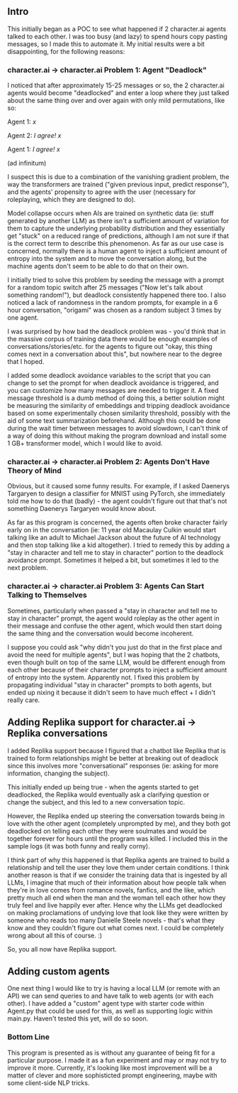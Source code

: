 ## Intro

This initially began as a POC to see what happened if 2 character.ai agents talked to each other. I was too busy (and lazy) to spend hours copy pasting messages, so I made this to automate it. My initial results were a bit disappointing, for the following reasons:

### character.ai -> character.ai Problem 1: Agent "Deadlock" 

I noticed that after approximately 15-25 messages or so, the 2 character.ai agents would become "deadlocked" and enter a loop where they just talked about the same thing over and over again with only mild permutations, like so:

Agent 1: *x*

Agent 2: *I agree! x*

Agent 1: *I agree! x*

(ad infinitum)

I suspect this is due to a combination of the vanishing gradient problem, the way the transformers are trained ("given previous input, predict response"), and the agents' propensity to agree with the user (necessary for roleplaying, which they are designed to do). 

Model collapse occurs when AIs are trained on synthetic data (ie: stuff generated by another LLM) as there isn't a sufficient amount of variation for them to capture the underlying probability distribution and they essentially get "stuck" on a reduced range of predictions, although I am not sure if that is the correct term to describe this phenomenon. As far as our use case is concerned, normally there is a human agent to inject a sufficient amount of entropy into the system and to move the conversation along, but the machine agents don't seem to be able to do that on their own.

I initially tried to solve this problem by seeding the message with a prompt for a random topic switch after 25 messages ("Now let's talk about something random!"), but deadlock consistently happened there too. I also noticed a lack of randomness in the random prompts, for example in a 6 hour conversation, "origami" was chosen as a random subject 3 times by one agent.

I was surprised by how bad the deadlock problem was - you'd think that in the massive corpus of training data there would be enough examples of conversations/stories/etc. for the agents to figure out "okay, this thing comes next in a conversation about this", but nowhere near to the degree that I hoped.

I added some deadlock avoidance variables to the script that you can change to set the prompt for when deadlock avoidance is triggered, and you can customize how many messages are needed to trigger it. A fixed message threshold is a dumb method of doing this, a better solution might be measuring the similarity of embeddings and tripping deadlock avoidance based on some experimentally chosen similarity threshold, possibly with the aid of some text summarization beforehand. Although this could be done during the wait timer between messages to avoid slowdown, I can't think of a way of doing this without making the program download and install some 1 GB+ transformer model, which I would like to avoid. 

### character.ai -> character.ai  Problem 2: Agents Don't Have Theory of Mind 
Obvious, but it caused some funny results. For example, if I asked Daenerys Targaryen to design a classifier for MNIST using PyTorch, she immediately told me how to do that (badly) - the agent couldn't figure out that that's not something Daenerys Targaryen would know about.

As far as this program is concerned, the agents often broke character fairly early on in the conversation (ie: 11 year old Macaulay Culkin would start talking like an adult to Michael Jackson about the future of AI technology and then stop talking like a kid altogether). I tried to remedy this by adding a "stay in character and tell me to stay in character" portion to the deadlock avoidance prompt. Sometimes it helped a bit, but sometimes it led to the next problem.

### character.ai -> character.ai  Problem 3: Agents Can Start Talking to Themselves
Sometimes, particularly when passed a "stay in character and tell me to stay in character" prompt, the agent would roleplay as the other agent in their message and confuse the other agent, which would then start doing the same thing and the conversation would become incoherent.

I suppose you could ask "why didn't you just do that in the first place and avoid the need for multiple agents", but I was hoping that the 2 chatbots, even though built on top of the same LLM, would be different enough from each other because of their character prompts to inject a sufficient amount of entropy into the system. Apparently not. I fixed this problem by propagating individual "stay in character" prompts to both agents, but ended up nixing it because it didn't seem to have much effect + I didn't really care.

## Adding Replika support for character.ai -> Replika conversations
I added Replika support because I figured that a chatbot like Replika that is trained to form relationships might be better at breaking out of deadlock since this involves more "conversational" responses (ie: asking for more information, changing the subject).

This initially ended up being true - when the agents started to get deadlocked, the Replika would eventually ask a clarifying question or change the subject, and this led to a new conversation topic.

However, the Replika ended up steering the conversation towards being in love with the other agent (completely unprompted by me), and they both got deadlocked on telling each other they were soulmates and would be together forever for hours until the program was killed. I included this in the sample logs (it was both funny and really corny).

I think part of why this happened is that Replika agents are trained to build a relationship and tell the user they love them under certain conditions. I think another reason is that if we consider the training data that is ingested by all LLMs, I imagine that much of their information about how people talk when they're in love comes from romance novels, fanfics, and the like, which pretty much all end when the man and the woman tell each other how they truly feel and live happily ever after. Hence why the LLMs get deadlocked on making proclamations of undying love that look like they were written by someone who reads too many Danielle Steele novels - that's what they know and they couldn't figure out what comes next. I could be completely wrong about all this of course. :)

So, you all now have Replika support.

## Adding custom agents

One next thing I would like to try is having a local LLM (or remote with an API) we can send queries to and have talk to web agents (or with each other). I have added a "custom" agent type with starter code within Agent.py that could be used for this, as well as supporting logic within main.py. Haven't tested this yet, will do so soon.

### Bottom Line
This program is presented as is without any guarantee of being fit for a particular purpose. I made it as a fun experiment and may or may not try to improve it more. Currently, it's looking like most improvement will be a matter of clever and more sophisticted prompt engineering, maybe with some client-side NLP tricks.
